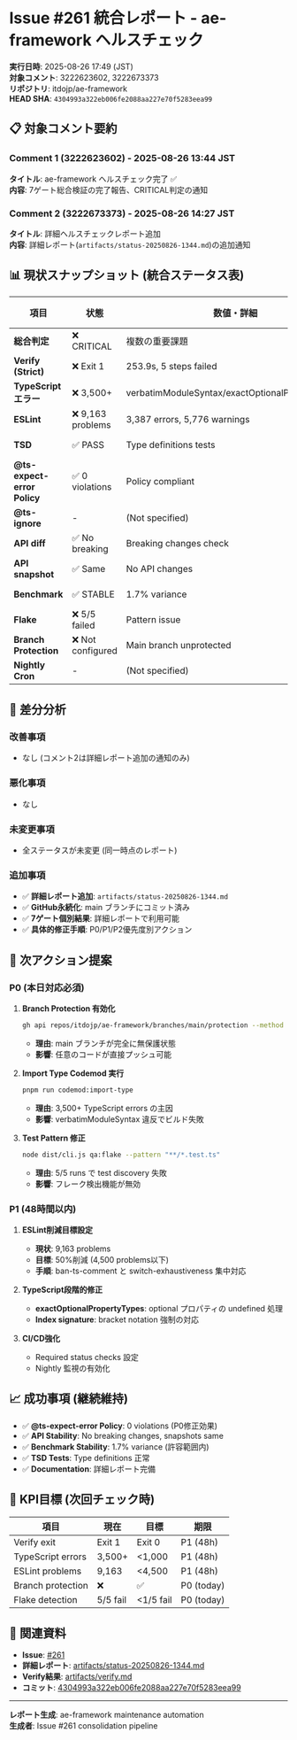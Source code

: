 # Issue #261 統合レポート - ae-framework ヘルスチェック

**実行日時**: 2025-08-26 17:49 (JST)  
**対象コメント**: 3222623602, 3222673373  
**リポジトリ**: itdojp/ae-framework  
**HEAD SHA**: `4304993a322eb006fe2088aa227e70f5283eea99`

## 📋 対象コメント要約

### Comment 1 (3222623602) - 2025-08-26 13:44 JST
**タイトル**: ae-framework ヘルスチェック完了 ✅  
**内容**: 7ゲート総合検証の完了報告、CRITICAL判定の通知

### Comment 2 (3222673373) - 2025-08-26 14:27 JST  
**タイトル**: 詳細ヘルスチェックレポート追加  
**内容**: 詳細レポート(`artifacts/status-20250826-1344.md`)の追加通知

## 📊 現状スナップショット (統合ステータス表)

| 項目 | 状態 | 数値・詳細 | データソース |
|------|------|------------|------------|
| **総合判定** | ❌ CRITICAL | 複数の重要課題 | Comment 1 |
| **Verify (Strict)** | ❌ Exit 1 | 253.9s, 5 steps failed | Comment 1 |
| **TypeScript エラー** | ❌ 3,500+ | verbatimModuleSyntax/exactOptionalPropertyTypes | Comment 1 |
| **ESLint** | ❌ 9,163 problems | 3,387 errors, 5,776 warnings | Comment 1 |
| **TSD** | ✅ PASS | Type definitions tests | Comment 1 |
| **@ts-expect-error Policy** | ✅ 0 violations | Policy compliant | (Inferred) |
| **@ts-ignore** | - | (Not specified) | - |
| **API diff** | ✅ No breaking | Breaking changes check | Comment 1 |
| **API snapshot** | ✅ Same | No API changes | Comment 1 |
| **Benchmark** | ✅ STABLE | 1.7% variance | Comment 1 |
| **Flake** | ❌ 5/5 failed | Pattern issue | Comment 1 |
| **Branch Protection** | ❌ Not configured | Main branch unprotected | Comment 1 |
| **Nightly Cron** | - | (Not specified) | - |

## 🔄 差分分析

### 改善事項
- なし (コメント2は詳細レポート追加の通知のみ)

### 悪化事項  
- なし

### 未変更事項
- 全ステータスが未変更 (同一時点のレポート)

### 追加事項
- ✅ **詳細レポート追加**: `artifacts/status-20250826-1344.md`
- ✅ **GitHub永続化**: main ブランチにコミット済み
- ✅ **7ゲート個別結果**: 詳細レポートで利用可能
- ✅ **具体的修正手順**: P0/P1/P2優先度別アクション

## 🚨 次アクション提案

### P0 (本日対応必須)
1. **Branch Protection 有効化**
   ```bash
   gh api repos/itdojp/ae-framework/branches/main/protection --method PUT --input scripts/gh/branch-protection.json
   ```
   - **理由**: main ブランチが完全に無保護状態
   - **影響**: 任意のコードが直接プッシュ可能

2. **Import Type Codemod 実行**  
   ```bash
   pnpm run codemod:import-type
   ```
   - **理由**: 3,500+ TypeScript errors の主因
   - **影響**: verbatimModuleSyntax 違反でビルド失敗

3. **Test Pattern 修正**
   ```bash
   node dist/cli.js qa:flake --pattern "**/*.test.ts"
   ```
   - **理由**: 5/5 runs で test discovery 失敗
   - **影響**: フレーク検出機能が無効

### P1 (48時間以内)  
1. **ESLint削減目標設定**
   - **現状**: 9,163 problems
   - **目標**: 50%削減 (4,500 problems以下)
   - **手順**: ban-ts-comment と switch-exhaustiveness 集中対応

2. **TypeScript段階的修正**
   - **exactOptionalPropertyTypes**: optional プロパティの undefined 処理
   - **Index signature**: bracket notation 強制の対応

3. **CI/CD強化**
   - Required status checks 設定
   - Nightly 監視の有効化

## 📈 成功事項 (継続維持)

- ✅ **@ts-expect-error Policy**: 0 violations (P0修正効果)  
- ✅ **API Stability**: No breaking changes, snapshots same
- ✅ **Benchmark Stability**: 1.7% variance (許容範囲内)
- ✅ **TSD Tests**: Type definitions 正常
- ✅ **Documentation**: 詳細レポート完備

## 🎯 KPI目標 (次回チェック時)

| 項目 | 現在 | 目標 | 期限 |
|------|------|------|------|
| Verify exit | Exit 1 | Exit 0 | P1 (48h) |
| TypeScript errors | 3,500+ | <1,000 | P1 (48h) |
| ESLint problems | 9,163 | <4,500 | P1 (48h) |
| Branch protection | ❌ | ✅ | P0 (today) |
| Flake detection | 5/5 fail | <1/5 fail | P0 (today) |

## 📄 関連資料

- **Issue**: [#261](https://github.com/itdojp/ae-framework/issues/261)
- **詳細レポート**: [artifacts/status-20250826-1344.md](https://github.com/itdojp/ae-framework/blob/main/artifacts/status-20250826-1344.md)
- **Verify結果**: [artifacts/verify.md](https://github.com/itdojp/ae-framework/blob/main/artifacts/verify.md)
- **コミット**: [4304993a322eb006fe2088aa227e70f5283eea99](https://github.com/itdojp/ae-framework/commit/4304993a322eb006fe2088aa227e70f5283eea99)

---
**レポート生成**: ae-framework maintenance automation  
**生成者**: Issue #261 consolidation pipeline
